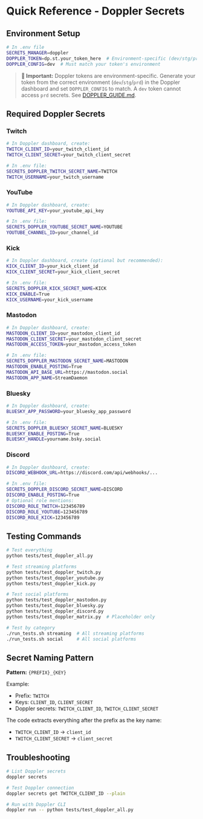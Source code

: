# Quick Reference - Doppler Secrets

## Environment Setup

```bash
# In .env file
SECRETS_MANAGER=doppler
DOPPLER_TOKEN=dp.st.your_token_here  # Environment-specific (dev/stg/prd)
DOPPLER_CONFIG=dev  # Must match your token's environment
```

> **📌 Important:** Doppler tokens are environment-specific. Generate your token from the correct environment (`dev`/`stg`/`prd`) in the Doppler dashboard and set `DOPPLER_CONFIG` to match. A `dev` token cannot access `prd` secrets. See [DOPPLER_GUIDE.md](../DOPPLER_GUIDE.md).

## Required Doppler Secrets

### Twitch
```bash
# In Doppler dashboard, create:
TWITCH_CLIENT_ID=your_twitch_client_id
TWITCH_CLIENT_SECRET=your_twitch_client_secret

# In .env file:
SECRETS_DOPPLER_TWITCH_SECRET_NAME=TWITCH
TWITCH_USERNAME=your_twitch_username
```

### YouTube
```bash
# In Doppler dashboard, create:
YOUTUBE_API_KEY=your_youtube_api_key

# In .env file:
SECRETS_DOPPLER_YOUTUBE_SECRET_NAME=YOUTUBE
YOUTUBE_CHANNEL_ID=your_channel_id
```

### Kick
```bash
# In Doppler dashboard, create (optional but recommended):
KICK_CLIENT_ID=your_kick_client_id
KICK_CLIENT_SECRET=your_kick_client_secret

# In .env file:
SECRETS_DOPPLER_KICK_SECRET_NAME=KICK
KICK_ENABLE=True
KICK_USERNAME=your_kick_username
```

### Mastodon
```bash
# In Doppler dashboard, create:
MASTODON_CLIENT_ID=your_mastodon_client_id
MASTODON_CLIENT_SECRET=your_mastodon_client_secret
MASTODON_ACCESS_TOKEN=your_mastodon_access_token

# In .env file:
SECRETS_DOPPLER_MASTODON_SECRET_NAME=MASTODON
MASTODON_ENABLE_POSTING=True
MASTODON_API_BASE_URL=https://mastodon.social
MASTODON_APP_NAME=StreamDaemon
```

### Bluesky
```bash
# In Doppler dashboard, create:
BLUESKY_APP_PASSWORD=your_bluesky_app_password

# In .env file:
SECRETS_DOPPLER_BLUESKY_SECRET_NAME=BLUESKY
BLUESKY_ENABLE_POSTING=True
BLUESKY_HANDLE=yourname.bsky.social
```

### Discord
```bash
# In Doppler dashboard, create:
DISCORD_WEBHOOK_URL=https://discord.com/api/webhooks/...

# In .env file:
SECRETS_DOPPLER_DISCORD_SECRET_NAME=DISCORD
DISCORD_ENABLE_POSTING=True
# Optional role mentions:
DISCORD_ROLE_TWITCH=123456789
DISCORD_ROLE_YOUTUBE=123456789
DISCORD_ROLE_KICK=123456789
```

## Testing Commands

```bash
# Test everything
python tests/test_doppler_all.py

# Test streaming platforms
python tests/test_doppler_twitch.py
python tests/test_doppler_youtube.py
python tests/test_doppler_kick.py

# Test social platforms
python tests/test_doppler_mastodon.py
python tests/test_doppler_bluesky.py
python tests/test_doppler_discord.py
python tests/test_doppler_matrix.py  # Placeholder only

# Test by category
./run_tests.sh streaming  # All streaming platforms
./run_tests.sh social     # All social platforms
```

## Secret Naming Pattern

**Pattern:** `{PREFIX}_{KEY}`

Example:
- Prefix: `TWITCH`
- Keys: `CLIENT_ID`, `CLIENT_SECRET`
- Doppler secrets: `TWITCH_CLIENT_ID`, `TWITCH_CLIENT_SECRET`

The code extracts everything after the prefix as the key name:
- `TWITCH_CLIENT_ID` → `client_id`
- `TWITCH_CLIENT_SECRET` → `client_secret`

## Troubleshooting

```bash
# List Doppler secrets
doppler secrets

# Test Doppler connection
doppler secrets get TWITCH_CLIENT_ID --plain

# Run with Doppler CLI
doppler run -- python tests/test_doppler_all.py
```
